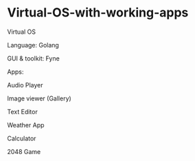 # Virtual-OS-with-working-apps

Virtual OS 

Language: Golang

GUI & toolkit: Fyne

Apps: 

Audio Player

Image viewer (Gallery)

Text Editor

Weather App

Calculator

2048 Game
